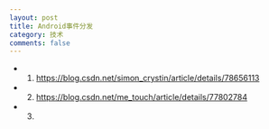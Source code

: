 ```yaml
---
layout: post
title: Android事件分发
category: 技术
comments: false
---
```


* 01. <https://blog.csdn.net/simon_crystin/article/details/78656113>
* 02. <https://blog.csdn.net/me_touch/article/details/77802784>
* 03. 
 
 
 
 
 
 
 
 
 
 
 
 
 
 
 
 
 
 
 
 
 
 
 
 
 
 
 
 